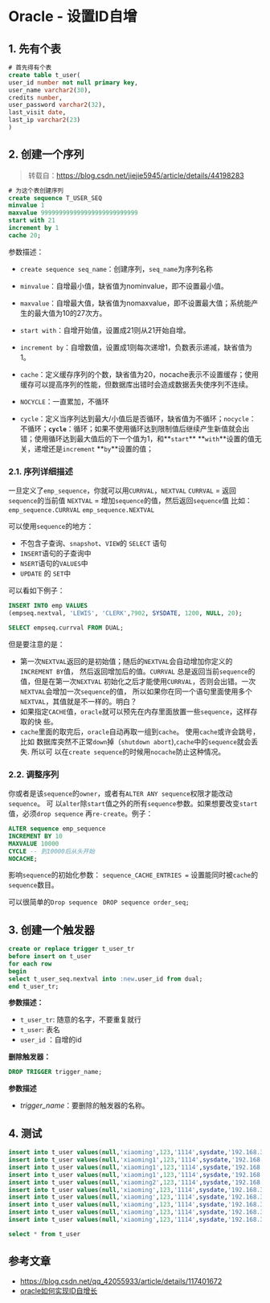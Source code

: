 # Oracle - 设置ID自增

## 1. 先有个表

```sql
# 首先得有个表
create table t_user(
user_id number not null primary key,
user_name varchar2(30),
credits number,
user_password varchar2(32),
last_visit date,
last_ip varchar2(23)
)
```

## 2. 创建一个序列

> 转载自：https://blog.csdn.net/jiejie5945/article/details/44198283

```sql
# 为这个表创建序列
create sequence T_USER_SEQ
minvalue 1
maxvalue 999999999999999999999999999
start with 21
increment by 1
cache 20;
```

参数描述：

- `create sequence seq_name`：创建序列，`seq_name`为序列名称

- `minvalue`：自增最小值，缺省值为nominvalue，即不设置最小值。

- `maxvalue`：自增最大值，缺省值为nomaxvalue，即不设置最大值；系统能产生的最大值为10的27次方。

- `start with`：自增开始值，设置成21则从21开始自增。

- `increment by`：自增数值，设置成1则每次递增1，负数表示递减，缺省值为1。

- `cache`：定义缓存序列的个数，缺省值为20，nocache表示不设置缓存；使用缓存可以提高序列的性能，但数据库出错时会造成数据丢失使序列不连续。

- `NOCYCLE`：一直累加，不循环
- `cycle`：定义当序列达到最大/小值后是否循环，缺省值为不循环；`nocycle`：不循环；**`cycle`**：循环；如果不使用循环达到限制值后继续产生新值就会出错；使用循环达到最大值后的下一个值为1，和**`start`** **`with`**设置的值无关，递增还是`increment` **`by`**设置的值；

### 2.1. 序列详细描述

一旦定义了`emp_sequence`，你就可以用`CURRVAL`，`NEXTVAL`
`CURRVAL` = 返回`sequence`的当前值
`NEXTVAL` = 增加`sequence`的值，然后返回`sequence`值
比如：
`emp_sequence.CURRVAL`
`emp_sequence.NEXTVAL`

可以使用`sequence`的地方：

- 不包含子查询、`snapshot`、`VIEW`的 `SELECT` 语句
- `INSERT`语句的子查询中
- `NSERT`语句的`VALUES`中
- `UPDATE` 的 `SET`中

可以看如下例子： 

```sql
INSERT INTO emp VALUES
(empseq.nextval, 'LEWIS', 'CLERK',7902, SYSDATE, 1200, NULL, 20); 

SELECT empseq.currval FROM DUAL; 
```

但是要注意的是： 

- 第一次`NEXTVAL`返回的是初始值；随后的`NEXTVAL`会自动增加你定义的`INCREMENT BY`值，
  然后返回增加后的值。`CURRVAL` 总是返回当前`sequence`的值，但是在第一次`NEXTVAL`
  初始化之后才能使用`CURRVAL`，否则会出错。一次`NEXTVAL`会增加一次`sequence`的值，
  所以如果你在同一个语句里面使用多个`NEXTVAL`，其值就是不一样的。明白？ 
- 如果指定`CACHE`值，`oracle`就可以预先在内存里面放置一些`sequence`，这样存取的快
  些。
- `cache`里面的取完后，`oracle`自动再取一组到`cache`。 使用`cache`或许会跳号， 比如
  数据库突然不正常`down`掉（`shutdown abort`),`cache`中的`sequence`就会丢失. 所以可
  以在`create sequence`的时候用`nocache`防止这种情况。 

### 2.2. 调整序列

你或者是该`sequence`的`owner`，或者有`ALTER ANY sequence`权限才能改动`sequence`。 可
以`alter`除`start`值之外的所有`sequence`参数。如果想要改变`start`值，必须`drop sequence`
再`re-create`。例子：

```sql
ALTER sequence emp_sequence
INCREMENT BY 10
MAXVALUE 10000
CYCLE -- 到10000后从头开始
NOCACHE;
```

影响`sequence`的初始化参数： 
`sequence_CACHE_ENTRIES =`
设置能同时被`cache`的`sequence`数目。 

可以很简单的`Drop sequence `
`DROP sequence order_seq; `

## 3.  创建一个触发器

```sql
create or replace trigger t_user_tr
before insert on t_user
for each row
begin
select t_user_seq.nextval into :new.user_id from dual;
end t_user_tr;
```

**参数描述：**

- `t_user_tr`: 随意的名字，不要重复就行
- `t_user`: 表名
- `user_id` ：自增的id

**删除触发器：**

```sql
DROP TRIGGER trigger_name;
```

**参数描述**

- *trigger_name*：要删除的触发器的名称。

## 4. 测试

```sql
insert into t_user values(null,'xiaoming',123,'1114',sysdate,'192.168.37.132');
insert into t_user values(null,'xiaoming1',123,'1114',sysdate,'192.168.37.132');
insert into t_user values(null,'xiaoming1',123,'1114',sysdate,'192.168.37.132');
insert into t_user values(null,'xiaoming1',123,'1114',sysdate,'192.168.37.132');
insert into t_user values(null,'xiaoming2',123,'1114',sysdate,'192.168.37.132');
insert into t_user values(null,'xiaoming',123,'1114',sysdate,'192.168.37.132');
insert into t_user values(null,'xiaoming',123,'1114',sysdate,'192.168.37.132');
insert into t_user values(null,'xiaoming',123,'1114',sysdate,'192.168.37.132');
insert into t_user values(null,'xiaoming',123,'1114',sysdate,'192.168.37.132');
insert into t_user values(null,'xiaoming',123,'1114',sysdate,'192.168.37.132');

select * from t_user
```

## 参考文章

- https://blog.csdn.net/qq_42055933/article/details/117401672
- [oracle如何实现ID自增长](https://blog.csdn.net/QingXu1234/article/details/116048728)
